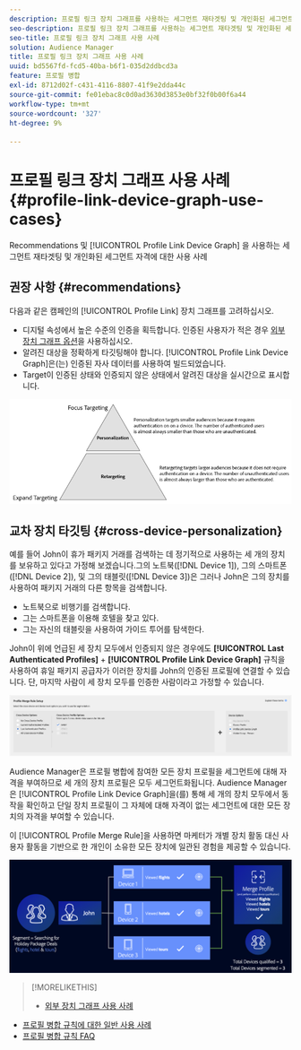 ```yaml
---
description: 프로필 링크 장치 그래프를 사용하는 세그먼트 재타겟팅 및 개인화된 세그먼트 자격에 대한 Recommendations 및 사용 사례
seo-description: 프로필 링크 장치 그래프를 사용하는 세그먼트 재타겟팅 및 개인화된 세그먼트 자격에 대한 Recommendations 및 사용 사례
seo-title: 프로필 링크 장치 그래프 사용 사례
solution: Audience Manager
title: 프로필 링크 장치 그래프 사용 사례
uuid: bd5567fd-fcd5-40ba-b6f1-035d2ddbcd3a
feature: 프로필 병합
exl-id: 8712d02f-c431-4116-8807-41f9e2dda44c
source-git-commit: fe01ebac8c0d0ad3630d3853e0bf32f0b00f6a44
workflow-type: tm+mt
source-wordcount: '327'
ht-degree: 9%

---
```


# 프로필 링크 장치 그래프 사용 사례 {#profile-link-device-graph-use-cases}

Recommendations 및 [!UICONTROL Profile Link Device Graph] 을 사용하는 세그먼트 재타겟팅 및 개인화된 세그먼트 자격에 대한 사용 사례

## 권장 사항 {#recommendations}

다음과 같은 캠페인의 [!UICONTROL Profile Link] 장치 그래프를 고려하십시오.

* 디지털 속성에서 높은 수준의 인증을 획득합니다. 인증된 사용자가 적은 경우 [외부 장치 그래프 옵션](merge-rule-definitions.md#device-options)을 사용하십시오.
* 알려진 대상을 정확하게 타깃팅해야 합니다. [!UICONTROL Profile Link Device Graph]은(는) 인증된 자사 데이터를 사용하여 빌드되었습니다.
* Target이 인증된 상태와 인증되지 않은 상태에서 알려진 대상을 실시간으로 표시합니다.

![](assets/merge-rule-triangle2.png)

## 교차 장치 타깃팅 {#cross-device-personalization}

예를 들어 John이 휴가 패키지 거래를 검색하는 데 정기적으로 사용하는 세 개의 장치를 보유하고 있다고 가정해 보겠습니다.그의 노트북([!DNL Device 1]), 그의 스마트폰([!DNL Device 2]), 및 그의 태블릿([!DNL Device 3])은 그러나 John은 그의 장치를 사용하여 패키지 거래의 다른 항목을 검색합니다.

* 노트북으로 비행기를 검색합니다.
* 그는 스마트폰을 이용해 호텔을 찾고 있다.
* 그는 자신의 태블릿을 사용하여 가이드 투어를 탐색한다.

John이 위에 언급된 세 장치 모두에서 인증되지 않은 경우에도 **[!UICONTROL Last Authenticated Profiles]** + **[!UICONTROL Profile Link Device Graph]** 규칙을 사용하여 휴일 패키지 공급자가 이러한 장치를 John의 인증된 프로필에 연결할 수 있습니다. 단, 마지막 사람이 세 장치 모두를 인증한 사람이라고 가정할 수 있습니다.

![last-device-graph](assets/last-device-graph.png)

Audience Manager은 프로필 병합에 참여한 모든 장치 프로필을 세그먼트에 대해 자격을 부여하므로 세 개의 장치 프로필은 모두 세그먼트화됩니다. Audience Manager은 [!UICONTROL Profile Link Device Graph]을(를) 통해 세 개의 장치 모두에서 동작을 확인하고 단일 장치 프로필이 그 자체에 대해 자격이 없는 세그먼트에 대한 모든 장치의 자격을 부여할 수 있습니다.

이 [!UICONTROL Profile Merge Rule]을 사용하면 마케터가 개별 장치 활동 대신 사용자 활동을 기반으로 한 개인이 소유한 모든 장치에 일관된 경험을 제공할 수 있습니다.

![교차 장치 개인화](assets/cross-device-personalization.png)

>[!MORELIKETHIS]
>
>* [외부 장치 그래프 사용 사례](external-graph-use-cases.md)
* [프로필 병합 규칙에 대한 일반 사용 사례](merge-rule-targeting-options.md)
* [프로필 병합 규칙 FAQ](../../faq/faq-profile-merge.md)

